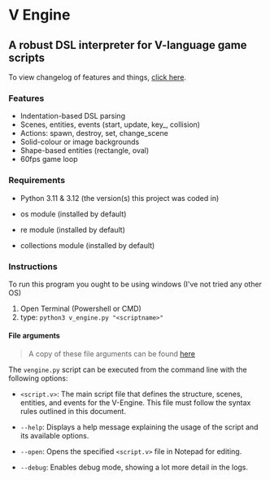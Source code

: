 # V Engine

## A robust DSL interpreter for V-language game scripts

To view changelog of features and things, [click here](https://github.com/Felix-Galle/V-Engine/blob/main/CHANGES.md).

### Features

- Indentation-based DSL parsing
- Scenes, entities, events (start, update, key_, collision)
- Actions: spawn, destroy, set, change_scene
- Solid-colour or image backgrounds
- Shape-based entities (rectangle, oval)
- 60fps game loop

### Requirements

- Python 3.11 & 3.12 (the version(s) this project was coded in)

- os module (installed by default)

- re module (installed by default)

- collections module (installed by default)

### Instructions

To run this program you ought to be using windows (I've not tried any other OS)

1. Open Terminal (Powershell or CMD)
2. type: `python3 v_engine.py "<scriptname>"`

#### File arguments

>A copy of these file arguments can be found [here](https://github.com/Felix-Galle/V-Engine/blob/main/SYNTAX.md)

The `vengine.py` script can be executed from the command line with the following options:

- `<script.v>`: The main script file that defines the structure, scenes, entities, and events for the V-Engine. This file must follow the syntax rules outlined in this document.

- `--help`: Displays a help message explaining the usage of the script and its available options.

- `--open`: Opens the specified `<script.v>` file in Notepad for editing.

- `--debug`: Enables debug mode, showing a lot more detail in the logs.
